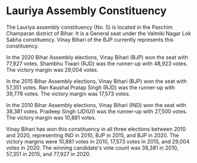 # Lauriya Assembly Constituency

The Lauriya assembly constituency (No. 5) is located in the Paschim Champaran district of Bihar. It is a General seat under the Valmiki Nagar Lok Sabha constituency. Vinay Bihari of the BJP currently represents this constituency.

In the 2020 Bihar Assembly elections, Vinay Bihari (BJP) won the seat with 77,927 votes. Shambhu Tiwari (RJD) was the runner-up with 48,923 votes. The victory margin was 29,004 votes.

In the 2015 Bihar Assembly elections, Vinay Bihari (BJP) won the seat with 57,351 votes. Ran Kaushal Pratap Singh (RJD) was the runner-up with 39,778 votes. The victory margin was 17,573 votes.

In the 2010 Bihar Assembly elections, Vinay Bihari (IND) won the seat with 38,381 votes. Pradeep Singh (JD(U)) was the runner-up with 27,500 votes. The victory margin was 10,881 votes.

Vinay Bihari has won this constituency in all three elections between 2010 and 2020, representing IND in 2010, BJP in 2015, and BJP in 2020. The victory margins were 10,881 votes in 2010, 17,573 votes in 2015, and 29,004 votes in 2020. The winning candidate's vote count was 38,381 in 2010, 57,351 in 2015, and 77,927 in 2020.
